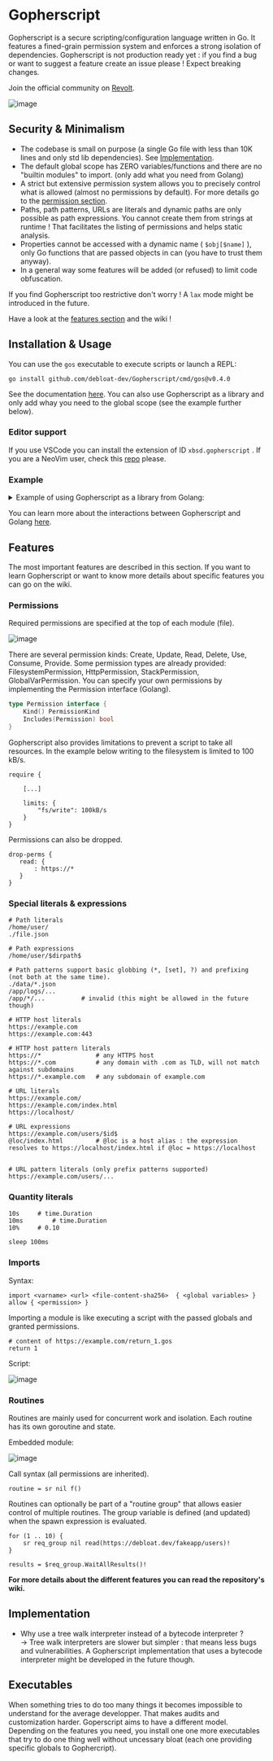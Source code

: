 # Gopherscript

Gopherscript is a secure scripting/configuration language written in Go. 
It features a fined-grain permission system and enforces a strong isolation of dependencies.
Gopherscript is not production ready yet : if you find a bug or want to suggest a feature create an issue please ! Expect breaking changes.

Join the official community on [Revolt](https://app.revolt.chat/invite/cJQPeQkc).

![image](https://user-images.githubusercontent.com/84961291/163572856-5ca4ddd5-3bd0-44d6-a73e-efde341a9bd7.png)

## Security & Minimalism

- The codebase is small on purpose (a single Go file with less than 10K lines and only std lib dependencies). See [Implementation](#implementation).
- The default global scope has ZERO variables/functions and there are no "builtin modules" to import. (only add what you need from Golang)
- A strict but extensive permission system allows you to precisely control what is allowed (almost no permissions by default). 
  For more details go to the [permission section](#permissions).
- Paths, path patterns, URLs are literals and dynamic paths are only possible as path expressions. You cannot create them from strings at runtime ! That facilitates the listing of permissions and helps static analysis.
- Properties cannot be accessed with a dynamic name ( ``$obj[$name]`` ), only Go functions that are passed objects in can (you have to trust them anyway).
- In a general way some features will be added (or refused) to limit code obfuscation.

If you find Gopherscript too restrictive don't worry ! A ``lax`` mode might be introduced in the future.

Have a look at the [features section](#features) and the wiki !

## Installation & Usage

You can use the ``gos`` executable to execute scripts or launch a REPL:
```
go install github.com/debloat-dev/Gopherscript/cmd/gos@v0.4.0
```
See the documentation [here](./gos.md).
You can also use Gopherscript as a library and only add whay you need to the global scope (see the example further below).


### Editor support

If you use VSCode you can install the extension of ID ``xbsd.gopherscript`` . If you are a NeoVim user, check this [repo](https://github.com/debloat-dev/Gopherscript-nvim) please.

### Example 

<details>
	<summary> Example of using Gopherscript as a library from Golang: </summary>

```go
package main

import (
	gos "github.com/debloat-dev/Gopherscript"
	"log"
)

type User struct {
	Name string
}

func main() {
   	//we create a Context that contains the granted permissions
	grantedPerms := []gos.Permission{
		gos.GlobalVarPermission{gos.UsePerm, "*"},
	}
	ctx := gos.NewContext(grantedPerms, nil)

    	//we create the initial state with the globals we want to expose
    	//the state can be re used several times (and with different modules)
	state := gos.NewState(ctx, map[string]interface{}{
		"makeUser": func(ctx *gos.Context) User {
			return User{Name: "Bar"}
		},
	})

	mod, err := gos.ParseAndCheckModule(`
            # permissions must be requested at the top of the file AND granted
            require {
                use: {globals: "*"} 
            }
            a = 1
            user = makeUser()
            return [
                ($a + 2),
                $user.Name
            ]
        `, "")
	
	if err != nil {
		log.Panicln(err)
	}

	//we execute the script
	res, err := gos.Eval(mod, state)
	if err != nil {
		log.Panicln(err)
	}

	log.Printf("%#v", res)
}
```
	
</details>

You can learn more about the interactions between Gopherscript and Golang [here](https://github.com/debloat-dev/Gopherscript/wiki/Advanced#interaction-with-golang).


## Features

The most important features are described in this section. If you want to learn Gopherscript or want to know more details about specific features you can go on the wiki.

<!--

integer = 1 
float = 1.0

if true {
    log 1 2
} else {
    log(3,4)
}

slice1 = ["a", "b", 3, $integer]
slice2 = [
    "a" 
    "b"
    3
    $integer
]

object = {name: "Foo"}
-->

### Permissions

Required permissions are specified at the top of each module (file).

![image](https://user-images.githubusercontent.com/84961291/162411317-58513db5-87c3-4f9d-a5f2-7204a0951303.png)

<!--
require {
    read: {
        # access to all HTTPS hosts (GET, HEAD, QUERY)
        : https://*

        # access to all paths prefixed with /home/project
        : /home/project/...
    }
    use: {
        globals: "*"
    }
    create: {
        globals: ["myvar"]
        : https://* # POST to all HTTPS hosts
    }
}
-->


There are several permission kinds: Create, Update, Read, Delete, Use, Consume, Provide.
Some permission types are already provided: FilesystemPermission, HttpPermission, StackPermission, GlobalVarPermission.
You can specify your own permissions by implementing the Permission interface (Golang).

```go
type Permission interface {
	Kind() PermissionKind
	Includes(Permission) bool
}
```

Gopherscript also provides limitations to prevent a script to take all resources.
In the example below writing to the filesystem is limited to 100 kB/s.

```
require {
    
    [...]

    limits: {
        "fs/write": 100kB/s
    }
}
```

Permissions can also be dropped.

```
drop-perms {
   read: {
       : https://*
   }
}
```

### Special literals & expressions

```
# Path literals
/home/user/
./file.json

# Path expressions
/home/user/$dirpath$

# Path patterns support basic globbing (*, [set], ?) and prefixing (not both at the same time).
./data/*.json
/app/logs/...
/app/*/...     		# invalid (this might be allowed in the future though)

# HTTP host literals
https://example.com
https://example.com:443

# HTTP host pattern literals
https://*               # any HTTPS host
https://*.com           # any domain with .com as TLD, will not match against subdomains
https://*.example.com   # any subdomain of example.com

# URL literals
https://example.com/
https://example.com/index.html
https://localhost/

# URL expressions
https://example.com/users/$id$
@loc/index.html       	# @loc is a host alias : the expression resolves to https://localhost/index.html if @loc = https://localhost


# URL pattern literals (only prefix patterns supported)
https://example.com/users/...
```

### Quantity literals

```
10s		# time.Duration
10ms		# time.Duration
10%		# 0.10

sleep 100ms
```

### Imports

Syntax:
```
import <varname> <url> <file-content-sha256>  { <global variables> } allow { <permission> }
```

Importing a module is like executing a script with the passed globals and granted permissions.

```
# content of https://example.com/return_1.gos
return 1
```

Script:

![image](https://user-images.githubusercontent.com/84961291/162414629-e6426d1c-e135-4bbf-aee6-1b778817cbf6.png)

<!--
import modresult https://example.com/return_1.gos "SG2a/7YNuwBjsD2OI6bM9jZM4gPcOp9W8g51DrQeyt4=" {MY_GLOBVAR: "a"} allow {}
-->

### Routines

Routines are mainly used for concurrent work and isolation. Each routine has its own goroutine and state.

Embedded module:

![image](https://user-images.githubusercontent.com/84961291/162414775-75d0562c-0e99-402f-8a66-b85fdb730a09.png)

<!--
routine = sr {http: $$http} {
    return http.get(https://example.com/)!
} allow { 
    use: {globals: ["http"]} 
}
-->

Call syntax (all permissions are inherited).
```
routine = sr nil f()
```

Routines can optionally be part of a "routine group" that allows easier control of multiple routines. The group variable is defined (and updated) when the spawn expression is evaluated.

```
for (1 .. 10) {
    sr req_group nil read(https://debloat.dev/fakeapp/users)!
}

results = $req_group.WaitAllResults()!
```

**For more details about the different features you can read the repository's wiki.**

## Implementation

- Why use a tree walk interpreter instead of a bytecode interpreter ?\
  -> Tree walk interpreters are slower but simpler : that means less bugs and vulnerabilities. A Gopherscript implementation that uses a bytecode interpreter might be developed in the future though.

## Executables

When something tries to do too many things it becomes impossible to understand for the average developper. That makes audits and customization harder.
Goperscript aims to have a different model. Depending on the features you need, you install one one more executables that try to do one thing well without uncessary bloat (each one providing specific globals to Gophercript).
